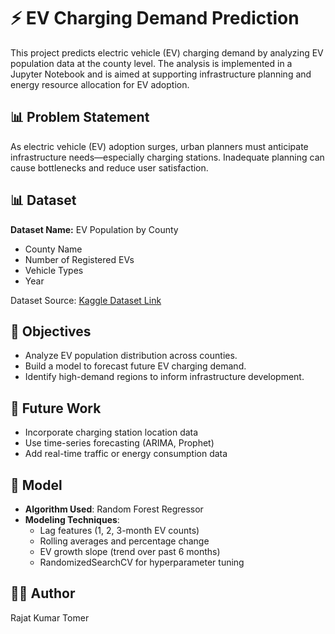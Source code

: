 # ⚡ EV Charging Demand Prediction

This project predicts electric vehicle (EV) charging demand by analyzing EV population data at the county level. The analysis is implemented in a Jupyter Notebook and is aimed at supporting infrastructure planning and energy resource allocation for EV adoption.

## 📊 Problem Statement

As electric vehicle (EV) adoption surges, urban planners must anticipate infrastructure needs—especially charging stations. Inadequate planning can cause bottlenecks and reduce user satisfaction.

## 📊 Dataset

**Dataset Name:** EV Population by County

* County Name
* Number of Registered EVs
* Vehicle Types
* Year  

Dataset Source: [Kaggle Dataset Link](https://www.kaggle.com/datasets/sahirmaharajj/electric-vehicle-population-size-2024)

## 📌 Objectives

* Analyze EV population distribution across counties.
* Build a model to forecast future EV charging demand.
* Identify high-demand regions to inform infrastructure development.

## 🧠 Future Work

* Incorporate charging station location data
* Use time-series forecasting (ARIMA, Prophet)
* Add real-time traffic or energy consumption data

## 🧠 Model

- **Algorithm Used**: Random Forest Regressor
- **Modeling Techniques**:
  - Lag features (1, 2, 3-month EV counts)
  - Rolling averages and percentage change
  - EV growth slope (trend over past 6 months)
  - RandomizedSearchCV for hyperparameter tuning


## 👨‍💻 Author

Rajat Kumar Tomer
